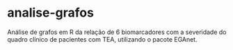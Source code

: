 # analise-grafos
Análise de grafos em R da relação de 6 biomarcadores com a severidade do quadro clínico de pacientes com TEA, utilizando o pacote EGAnet.
